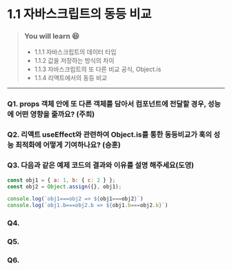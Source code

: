# 1.1 자바스크립트의 동등 비교

> ### You will learn 😆
>- 1.1.1 자바스크립트의 데이터 타입
>- 1.1.2 값을 저장하는 방식의 차이
>- 1.1.3 자바스크립트의 또 다른 비교 공식, Object.is
>- 1.1.4 리액트에서의 동등 비교

---

### Q1. props 객체 안에 또 다른 객체를 담아서 컴포넌트에 전달할 경우, 성능에 어떤 영향을 줄까요? (주희)
### Q2. 리액트 useEffect와 관련하여 Object.is를 통한 동등비교가 훅의 성능 최적화에 어떻게 기여하나요? (승훈)
### Q3. 다음과 같은 예제 코드의 결과와 이유를 설명 해주세요(도영)
``` javascript
const obj1 = { a: 1, b: { c: 2 } };
const obj2 = Object.assign({}, obj1);

console.log(`obj1===obj2 => ${obj1===obj2}`)
console.log(`obj1.b===obj2.b => ${obj1.b===obj2.b}`)
```
### Q4. 
### Q5. 
### Q6. 
